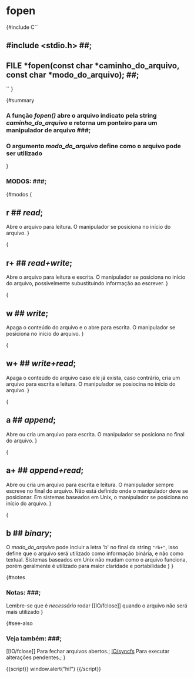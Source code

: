 # fopen #

{#include
C``
## #include <stdio.h> ##;
## FILE *fopen(const char *caminho_do_arquivo, const char *modo_do_arquivo); ##;
``
}

{#summary
### A função _fopen()_ abre o arquivo indicato pela string _caminho_do_arquivo_ e retorna um ponteiro para um manipulador de arquivo ###;
### O argumento _modo_do_arquivo_ define como o arquivo pode ser utilizado ###
}


### MODOS: ###;
{#modos
{
## r ## _read_;
Abre o arquivo para leitura. O manipulador se posiciona no início do arquivo.
}

{
## r+ ## _read+write_;
Abre o arquivo para leitura e escrita. O manipulador se posiciona no início do
arquivo, possivelmente subustituindo informação ao escrever.
}

{
## w ## _write_;
Apaga o conteúdo do arquivo e o abre para escrita. O manipulador se posiciona
no início do arquivo.
}

{
## w+ ## _write+read_;
Apaga o conteúdo do arquivo caso ele já exista, caso contrário, cria um arquivo
para escrita e leitura. O manipulador se posiocina no início do arquivo.
}

{
## a ## _append_;
Abre ou cria um arquivo para escrita. O manipulador se posiciona no final do arquivo.
}

{
## a+ ## _append+read_;
Abre ou cria um arquivo para escrita e leitura. O manipulador sempre escreve no final do arquivo.
Não está definido onde o manipulador deve se posicionar.
Em sistemas baseados em Unix, o manipulador se posiciona no início do arquivo.
}

{
## b ## _binary_;
O _modo_do_arquivo_ pode incluir a letra 'b' no final da string `"rb+"`, isso define
que o arquivo será utilizado como informação binária, e não como textual.
Sistemas baseados em Unix não mudam como o arquivo funciona, porém
geralmente é utilizado para maior claridade e portabilidade
}
}

{#notes
### Notas: ###;
Lembre-se que é *necessário* rodar [[IO/fclose]] quando o arquivo não será mais utilizado
}

{#see-also
### Veja também: ###;
[[IO/fclose]] Para fechar arquivos abertos.;
[IO/syncfs](IO/sync) Para executar alterações pendentes.;
}

{{script}}
window.alert("hi!")
{{/script}}
